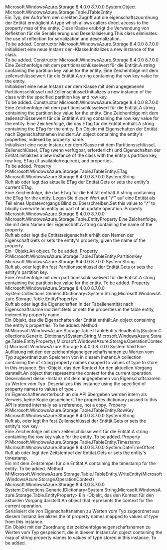 <Type Name="DynamicTableEntity" FullName="Microsoft.WindowsAzure.Storage.Table.DynamicTableEntity">
  <TypeSignature Language="C#" Value="public sealed class DynamicTableEntity : Microsoft.WindowsAzure.Storage.Table.ITableEntity" />
  <TypeSignature Language="ILAsm" Value=".class public auto ansi sealed beforefieldinit DynamicTableEntity extends System.Object implements class Microsoft.WindowsAzure.Storage.Table.ITableEntity" />
  <TypeSignature Language="DocId" Value="T:Microsoft.WindowsAzure.Storage.Table.DynamicTableEntity" />
  <TypeSignature Language="VB.NET" Value="Public NotInheritable Class DynamicTableEntity&#xA;Implements ITableEntity" />
  <TypeSignature Language="F#" Value="type DynamicTableEntity = class&#xA;    interface ITableEntity" />
  <AssemblyInfo>
    <AssemblyName>Microsoft.WindowsAzure.Storage</AssemblyName>
    <AssemblyVersion>8.4.0.0</AssemblyVersion>
    <AssemblyVersion>8.7.0.0</AssemblyVersion>
  </AssemblyInfo>
  <Base>
    <BaseTypeName>System.Object</BaseTypeName>
  </Base>
  <Interfaces>
    <Interface>
      <InterfaceName>Microsoft.WindowsAzure.Storage.Table.ITableEntity</InterfaceName>
    </Interface>
  </Interfaces>
  <Docs>
    <summary>
            <span data-ttu-id="82a3a-101">Ein <see cref="T:Microsoft.WindowsAzure.Storage.Table.ITableEntity" /> Typ, der Aufrufern den direkten Zugriff auf die eigenschaftszuordnung der Entität ermöglicht.</span><span class="sxs-lookup"><span data-stu-id="82a3a-101">A <see cref="T:Microsoft.WindowsAzure.Storage.Table.ITableEntity" /> type which allows callers direct access to the property map of the entity.</span></span> <span data-ttu-id="82a3a-102">Diese Klasse erübrigt die Verwendung von Reflektion für die Serialisierung und Deserialisierung.</span><span class="sxs-lookup"><span data-stu-id="82a3a-102">This class eliminates the use of reflection for serialization and deserialization.</span></span>
            </summary>
    <remarks>To be added.</remarks>
  </Docs>
  <Members>
    <Member MemberName=".ctor">
      <MemberSignature Language="C#" Value="public DynamicTableEntity ();" />
      <MemberSignature Language="ILAsm" Value=".method public hidebysig specialname rtspecialname instance void .ctor() cil managed" />
      <MemberSignature Language="DocId" Value="M:Microsoft.WindowsAzure.Storage.Table.DynamicTableEntity.#ctor" />
      <MemberSignature Language="VB.NET" Value="Public Sub New ()" />
      <MemberType>Constructor</MemberType>
      <AssemblyInfo>
        <AssemblyName>Microsoft.WindowsAzure.Storage</AssemblyName>
        <AssemblyVersion>8.4.0.0</AssemblyVersion>
        <AssemblyVersion>8.7.0.0</AssemblyVersion>
      </AssemblyInfo>
      <Parameters />
      <Docs>
        <summary>
            <span data-ttu-id="82a3a-103">Initialisiert eine neue Instanz der <see cref="T:Microsoft.WindowsAzure.Storage.Table.DynamicTableEntity" />-Klasse.</span><span class="sxs-lookup"><span data-stu-id="82a3a-103">Initializes a new instance of the <see cref="T:Microsoft.WindowsAzure.Storage.Table.DynamicTableEntity" /> class.</span></span>
            </summary>
        <remarks>To be added.</remarks>
      </Docs>
    </Member>
    <Member MemberName=".ctor">
      <MemberSignature Language="C#" Value="public DynamicTableEntity (string partitionKey, string rowKey);" />
      <MemberSignature Language="ILAsm" Value=".method public hidebysig specialname rtspecialname instance void .ctor(string partitionKey, string rowKey) cil managed" />
      <MemberSignature Language="DocId" Value="M:Microsoft.WindowsAzure.Storage.Table.DynamicTableEntity.#ctor(System.String,System.String)" />
      <MemberSignature Language="VB.NET" Value="Public Sub New (partitionKey As String, rowKey As String)" />
      <MemberSignature Language="F#" Value="new Microsoft.WindowsAzure.Storage.Table.DynamicTableEntity : string * string -&gt; Microsoft.WindowsAzure.Storage.Table.DynamicTableEntity" Usage="new Microsoft.WindowsAzure.Storage.Table.DynamicTableEntity (partitionKey, rowKey)" />
      <MemberType>Constructor</MemberType>
      <AssemblyInfo>
        <AssemblyName>Microsoft.WindowsAzure.Storage</AssemblyName>
        <AssemblyVersion>8.4.0.0</AssemblyVersion>
        <AssemblyVersion>8.7.0.0</AssemblyVersion>
      </AssemblyInfo>
      <Parameters>
        <Parameter Name="partitionKey" Type="System.String" />
        <Parameter Name="rowKey" Type="System.String" />
      </Parameters>
      <Docs>
        <param name="partitionKey"><span data-ttu-id="82a3a-104">Eine Zeichenfolge mit dem partitionsschlüsselwert für die Entität.</span><span class="sxs-lookup"><span data-stu-id="82a3a-104">A string containing the partition key value for the entity.</span></span></param>
        <param name="rowKey"><span data-ttu-id="82a3a-105">Eine Zeichenfolge mit dem zeilenschlüsselwert für die Entität.</span><span class="sxs-lookup"><span data-stu-id="82a3a-105">A string containing the row key value for the entity.</span></span></param>
        <summary>
            <span data-ttu-id="82a3a-106">Initialisiert eine neue Instanz der dem <see cref="T:Microsoft.WindowsAzure.Storage.Table.DynamicTableEntity" /> Klasse mit dem angegebenen Partitionsschlüssel und Zeilenschlüssel.</span><span class="sxs-lookup"><span data-stu-id="82a3a-106">Initializes a new instance of the <see cref="T:Microsoft.WindowsAzure.Storage.Table.DynamicTableEntity" /> class with the specified partition key and row key.</span></span>
            </summary>
        <remarks>To be added.</remarks>
      </Docs>
    </Member>
    <Member MemberName=".ctor">
      <MemberSignature Language="C#" Value="public DynamicTableEntity (string partitionKey, string rowKey, string etag, System.Collections.Generic.IDictionary&lt;string,Microsoft.WindowsAzure.Storage.Table.EntityProperty&gt; properties);" />
      <MemberSignature Language="ILAsm" Value=".method public hidebysig specialname rtspecialname instance void .ctor(string partitionKey, string rowKey, string etag, class System.Collections.Generic.IDictionary`2&lt;string, class Microsoft.WindowsAzure.Storage.Table.EntityProperty&gt; properties) cil managed" />
      <MemberSignature Language="DocId" Value="M:Microsoft.WindowsAzure.Storage.Table.DynamicTableEntity.#ctor(System.String,System.String,System.String,System.Collections.Generic.IDictionary{System.String,Microsoft.WindowsAzure.Storage.Table.EntityProperty})" />
      <MemberSignature Language="VB.NET" Value="Public Sub New (partitionKey As String, rowKey As String, etag As String, properties As IDictionary(Of String, EntityProperty))" />
      <MemberSignature Language="F#" Value="new Microsoft.WindowsAzure.Storage.Table.DynamicTableEntity : string * string * string * System.Collections.Generic.IDictionary&lt;string, Microsoft.WindowsAzure.Storage.Table.EntityProperty&gt; -&gt; Microsoft.WindowsAzure.Storage.Table.DynamicTableEntity" Usage="new Microsoft.WindowsAzure.Storage.Table.DynamicTableEntity (partitionKey, rowKey, etag, properties)" />
      <MemberType>Constructor</MemberType>
      <AssemblyInfo>
        <AssemblyName>Microsoft.WindowsAzure.Storage</AssemblyName>
        <AssemblyVersion>8.4.0.0</AssemblyVersion>
        <AssemblyVersion>8.7.0.0</AssemblyVersion>
      </AssemblyInfo>
      <Parameters>
        <Parameter Name="partitionKey" Type="System.String" />
        <Parameter Name="rowKey" Type="System.String" />
        <Parameter Name="etag" Type="System.String" />
        <Parameter Name="properties" Type="System.Collections.Generic.IDictionary&lt;System.String,Microsoft.WindowsAzure.Storage.Table.EntityProperty&gt;" />
      </Parameters>
      <Docs>
        <param name="partitionKey"><span data-ttu-id="82a3a-107">Eine Zeichenfolge mit dem partitionsschlüsselwert für die Entität.</span><span class="sxs-lookup"><span data-stu-id="82a3a-107">A string containing the partition key value for the entity.</span></span></param>
        <param name="rowKey"><span data-ttu-id="82a3a-108">Eine Zeichenfolge mit dem zeilenschlüsselwert für die Entität.</span><span class="sxs-lookup"><span data-stu-id="82a3a-108">A string containing the row key value for the entity.</span></span></param>
        <param name="etag"><span data-ttu-id="82a3a-109">Eine Zeichenfolge, die das ETag für die Entität enthält.</span><span class="sxs-lookup"><span data-stu-id="82a3a-109">A string containing the ETag for the entity.</span></span></param>
        <param name="properties"><span data-ttu-id="82a3a-110">Ein <see cref="T:System.Collections.Generic.IDictionary`2" /> Objekt mit Eigenschaften der Entität nach Eigenschaftsnamen indiziert.</span><span class="sxs-lookup"><span data-stu-id="82a3a-110">An <see cref="T:System.Collections.Generic.IDictionary`2" /> object containing the entity's properties, indexed by property name.</span></span></param>
        <summary>
            <span data-ttu-id="82a3a-111">Initialisiert eine neue Instanz der dem <see cref="T:Microsoft.WindowsAzure.Storage.Table.DynamicTableEntity" /> Klasse mit dem Partitionsschlüssel, Zeilenschlüssel, ETag (wenn verfügbar, erforderlich) und Eigenschaften der Entität.</span><span class="sxs-lookup"><span data-stu-id="82a3a-111">Initializes a new instance of the <see cref="T:Microsoft.WindowsAzure.Storage.Table.DynamicTableEntity" /> class with the entity's partition key, row key, ETag (if available/required), and properties.</span></span>
            </summary>
        <remarks>To be added.</remarks>
      </Docs>
    </Member>
    <Member MemberName="ETag">
      <MemberSignature Language="C#" Value="public string ETag { get; set; }" />
      <MemberSignature Language="ILAsm" Value=".property instance string ETag" />
      <MemberSignature Language="DocId" Value="P:Microsoft.WindowsAzure.Storage.Table.DynamicTableEntity.ETag" />
      <MemberSignature Language="VB.NET" Value="Public Property ETag As String" />
      <MemberSignature Language="F#" Value="member this.ETag : string with get, set" Usage="Microsoft.WindowsAzure.Storage.Table.DynamicTableEntity.ETag" />
      <MemberType>Property</MemberType>
      <Implements>
        <InterfaceMember>P:Microsoft.WindowsAzure.Storage.Table.ITableEntity.ETag</InterfaceMember>
      </Implements>
      <AssemblyInfo>
        <AssemblyName>Microsoft.WindowsAzure.Storage</AssemblyName>
        <AssemblyVersion>8.4.0.0</AssemblyVersion>
        <AssemblyVersion>8.7.0.0</AssemblyVersion>
      </AssemblyInfo>
      <ReturnValue>
        <ReturnType>System.String</ReturnType>
      </ReturnValue>
      <Docs>
        <summary>
            <span data-ttu-id="82a3a-112">Ruft ab oder legt das aktuelle ETag der Entität.</span><span class="sxs-lookup"><span data-stu-id="82a3a-112">Gets or sets the entity's current ETag.</span></span>
            </summary>
        <value><span data-ttu-id="82a3a-113">Eine Zeichenfolge, die das ETag für die Entität enthält.</span><span class="sxs-lookup"><span data-stu-id="82a3a-113">A string containing the ETag for the entity.</span></span></value>
        <remarks><span data-ttu-id="82a3a-114">Legen Sie diesen Wert auf "\*" auf eine Entität als Teil eines Updatevorgangs Blind zu überschreiben.</span><span class="sxs-lookup"><span data-stu-id="82a3a-114">Set this value to '\*' to blindly overwrite an entity as part of an update operation.</span></span></remarks>
      </Docs>
    </Member>
    <Member MemberName="Item">
      <MemberSignature Language="C#" Value="public Microsoft.WindowsAzure.Storage.Table.EntityProperty this[string key] { get; set; }" />
      <MemberSignature Language="ILAsm" Value=".property instance class Microsoft.WindowsAzure.Storage.Table.EntityProperty Item(string)" />
      <MemberSignature Language="DocId" Value="P:Microsoft.WindowsAzure.Storage.Table.DynamicTableEntity.Item(System.String)" />
      <MemberSignature Language="VB.NET" Value="Default Public Property Item(key As String) As EntityProperty" />
      <MemberSignature Language="F#" Value="member this.Item(string) : Microsoft.WindowsAzure.Storage.Table.EntityProperty with get, set" Usage="Microsoft.WindowsAzure.Storage.Table.DynamicTableEntity.Item" />
      <MemberType>Property</MemberType>
      <AssemblyInfo>
        <AssemblyName>Microsoft.WindowsAzure.Storage</AssemblyName>
        <AssemblyVersion>8.4.0.0</AssemblyVersion>
        <AssemblyVersion>8.7.0.0</AssemblyVersion>
      </AssemblyInfo>
      <ReturnValue>
        <ReturnType>Microsoft.WindowsAzure.Storage.Table.EntityProperty</ReturnType>
      </ReturnValue>
      <Parameters>
        <Parameter Name="key" Type="System.String" />
      </Parameters>
      <Docs>
        <param name="key"><span data-ttu-id="82a3a-115">Eine Zeichenfolge, die mit dem Namen der Eigenschaft.</span><span class="sxs-lookup"><span data-stu-id="82a3a-115">A string containing the name of the property.</span></span></param>
        <summary>
            <span data-ttu-id="82a3a-116">Ruft ab oder legt die Entitätseigenschaft erhält den Namen der Eigenschaft.</span><span class="sxs-lookup"><span data-stu-id="82a3a-116">Gets or sets the entity's property, given the name of the property.</span></span>
            </summary>
        <value><span data-ttu-id="82a3a-117">Ein <see cref="T:Microsoft.WindowsAzure.Storage.Table.EntityProperty" />-Objekt.</span><span class="sxs-lookup"><span data-stu-id="82a3a-117">An <see cref="T:Microsoft.WindowsAzure.Storage.Table.EntityProperty" /> object.</span></span></value>
        <remarks>To be added.</remarks>
      </Docs>
    </Member>
    <Member MemberName="PartitionKey">
      <MemberSignature Language="C#" Value="public string PartitionKey { get; set; }" />
      <MemberSignature Language="ILAsm" Value=".property instance string PartitionKey" />
      <MemberSignature Language="DocId" Value="P:Microsoft.WindowsAzure.Storage.Table.DynamicTableEntity.PartitionKey" />
      <MemberSignature Language="VB.NET" Value="Public Property PartitionKey As String" />
      <MemberSignature Language="F#" Value="member this.PartitionKey : string with get, set" Usage="Microsoft.WindowsAzure.Storage.Table.DynamicTableEntity.PartitionKey" />
      <MemberType>Property</MemberType>
      <Implements>
        <InterfaceMember>P:Microsoft.WindowsAzure.Storage.Table.ITableEntity.PartitionKey</InterfaceMember>
      </Implements>
      <AssemblyInfo>
        <AssemblyName>Microsoft.WindowsAzure.Storage</AssemblyName>
        <AssemblyVersion>8.4.0.0</AssemblyVersion>
        <AssemblyVersion>8.7.0.0</AssemblyVersion>
      </AssemblyInfo>
      <ReturnValue>
        <ReturnType>System.String</ReturnType>
      </ReturnValue>
      <Docs>
        <summary>
            <span data-ttu-id="82a3a-118">Ruft ab, oder legt ihn fest Partitionsschlüssel der Entität.</span><span class="sxs-lookup"><span data-stu-id="82a3a-118">Gets or sets the entity's partition key.</span></span>
            </summary>
        <value><span data-ttu-id="82a3a-119">Eine Zeichenfolge mit dem partitionsschlüsselwert für die Entität.</span><span class="sxs-lookup"><span data-stu-id="82a3a-119">A string containing the partition key value for the entity.</span></span></value>
        <remarks>To be added.</remarks>
      </Docs>
    </Member>
    <Member MemberName="Properties">
      <MemberSignature Language="C#" Value="public System.Collections.Generic.IDictionary&lt;string,Microsoft.WindowsAzure.Storage.Table.EntityProperty&gt; Properties { get; set; }" />
      <MemberSignature Language="ILAsm" Value=".property instance class System.Collections.Generic.IDictionary`2&lt;string, class Microsoft.WindowsAzure.Storage.Table.EntityProperty&gt; Properties" />
      <MemberSignature Language="DocId" Value="P:Microsoft.WindowsAzure.Storage.Table.DynamicTableEntity.Properties" />
      <MemberSignature Language="VB.NET" Value="Public Property Properties As IDictionary(Of String, EntityProperty)" />
      <MemberSignature Language="F#" Value="member this.Properties : System.Collections.Generic.IDictionary&lt;string, Microsoft.WindowsAzure.Storage.Table.EntityProperty&gt; with get, set" Usage="Microsoft.WindowsAzure.Storage.Table.DynamicTableEntity.Properties" />
      <MemberType>Property</MemberType>
      <AssemblyInfo>
        <AssemblyName>Microsoft.WindowsAzure.Storage</AssemblyName>
        <AssemblyVersion>8.4.0.0</AssemblyVersion>
        <AssemblyVersion>8.7.0.0</AssemblyVersion>
      </AssemblyInfo>
      <ReturnValue>
        <ReturnType>System.Collections.Generic.IDictionary&lt;System.String,Microsoft.WindowsAzure.Storage.Table.EntityProperty&gt;</ReturnType>
      </ReturnValue>
      <Docs>
        <summary>
            <span data-ttu-id="82a3a-120">Ruft ab oder legt die Eigenschaften in der Tabellenentität nach Eigenschaftsname indiziert.</span><span class="sxs-lookup"><span data-stu-id="82a3a-120">Gets or sets the properties in the table entity, indexed by property name.</span></span>
            </summary>
        <value><span data-ttu-id="82a3a-121">Ein <see cref="T:System.Collections.Generic.IDictionary`2" /> Objekt, das die Eigenschaften der Entität enthält.</span><span class="sxs-lookup"><span data-stu-id="82a3a-121">An <see cref="T:System.Collections.Generic.IDictionary`2" /> object containing the entity's properties.</span></span></value>
        <remarks>To be added.</remarks>
      </Docs>
    </Member>
    <Member MemberName="ReadEntity">
      <MemberSignature Language="C#" Value="public void ReadEntity (System.Collections.Generic.IDictionary&lt;string,Microsoft.WindowsAzure.Storage.Table.EntityProperty&gt; properties, Microsoft.WindowsAzure.Storage.OperationContext operationContext);" />
      <MemberSignature Language="ILAsm" Value=".method public hidebysig newslot virtual instance void ReadEntity(class System.Collections.Generic.IDictionary`2&lt;string, class Microsoft.WindowsAzure.Storage.Table.EntityProperty&gt; properties, class Microsoft.WindowsAzure.Storage.OperationContext operationContext) cil managed" />
      <MemberSignature Language="DocId" Value="M:Microsoft.WindowsAzure.Storage.Table.DynamicTableEntity.ReadEntity(System.Collections.Generic.IDictionary{System.String,Microsoft.WindowsAzure.Storage.Table.EntityProperty},Microsoft.WindowsAzure.Storage.OperationContext)" />
      <MemberSignature Language="F#" Value="abstract member ReadEntity : System.Collections.Generic.IDictionary&lt;string, Microsoft.WindowsAzure.Storage.Table.EntityProperty&gt; * Microsoft.WindowsAzure.Storage.OperationContext -&gt; unit&#xA;override this.ReadEntity : System.Collections.Generic.IDictionary&lt;string, Microsoft.WindowsAzure.Storage.Table.EntityProperty&gt; * Microsoft.WindowsAzure.Storage.OperationContext -&gt; unit" Usage="dynamicTableEntity.ReadEntity (properties, operationContext)" />
      <MemberType>Method</MemberType>
      <Implements>
        <InterfaceMember>M:Microsoft.WindowsAzure.Storage.Table.ITableEntity.ReadEntity(System.Collections.Generic.IDictionary{System.String,Microsoft.WindowsAzure.Storage.Table.EntityProperty},Microsoft.WindowsAzure.Storage.OperationContext)</InterfaceMember>
      </Implements>
      <AssemblyInfo>
        <AssemblyName>Microsoft.WindowsAzure.Storage</AssemblyName>
        <AssemblyVersion>8.4.0.0</AssemblyVersion>
        <AssemblyVersion>8.7.0.0</AssemblyVersion>
      </AssemblyInfo>
      <ReturnValue>
        <ReturnType>System.Void</ReturnType>
      </ReturnValue>
      <Parameters>
        <Parameter Name="properties" Type="System.Collections.Generic.IDictionary&lt;System.String,Microsoft.WindowsAzure.Storage.Table.EntityProperty&gt;" />
        <Parameter Name="operationContext" Type="Microsoft.WindowsAzure.Storage.OperationContext" />
      </Parameters>
      <Docs>
        <param name="properties"><span data-ttu-id="82a3a-122">Eine Auflistung mit den <see cref="T:System.Collections.Generic.IDictionary`2" /> der zeichenfolgeneigenschaftsnamen zu Werten vom Typ zugeordnet <see cref="T:Microsoft.WindowsAzure.Storage.Table.EntityProperty" /> zum Speichern von in diesem <see cref="T:Microsoft.WindowsAzure.Storage.Table.DynamicTableEntity" /> Instanz.</span><span class="sxs-lookup"><span data-stu-id="82a3a-122">A collection containing the <see cref="T:System.Collections.Generic.IDictionary`2" /> of string property names mapped to values of type <see cref="T:Microsoft.WindowsAzure.Storage.Table.EntityProperty" /> to store in this <see cref="T:Microsoft.WindowsAzure.Storage.Table.DynamicTableEntity" /> instance.</span></span></param>
        <param name="operationContext"><span data-ttu-id="82a3a-123">Ein <see cref="T:Microsoft.WindowsAzure.Storage.OperationContext" /> -Objekt, das den Kontext für den aktuellen Vorgang darstellt.</span><span class="sxs-lookup"><span data-stu-id="82a3a-123">An <see cref="T:Microsoft.WindowsAzure.Storage.OperationContext" /> object that represents the context for the current operation.</span></span></param>
        <summary>
            <span data-ttu-id="82a3a-124">Deserialisiert diese <see cref="T:Microsoft.WindowsAzure.Storage.Table.DynamicTableEntity" /> -Instanz mit dem angegebenen <see cref="T:System.Collections.Generic.IDictionary`2" /> von Eigenschaftsnamen zu Werten vom Typ <see cref="T:Microsoft.WindowsAzure.Storage.Table.EntityProperty" />.</span><span class="sxs-lookup"><span data-stu-id="82a3a-124">Deserializes this <see cref="T:Microsoft.WindowsAzure.Storage.Table.DynamicTableEntity" /> instance using the specified <see cref="T:System.Collections.Generic.IDictionary`2" /> of property names to values of type <see cref="T:Microsoft.WindowsAzure.Storage.Table.EntityProperty" />.</span></span>
            </summary>
        <remarks><span data-ttu-id="82a3a-125">Im Eigenschaftenwörterbuch an die API übergeben werden intern als Verweis, keine Kopie gespeichert.</span><span class="sxs-lookup"><span data-stu-id="82a3a-125">The properties dictionary passed to this API is stored internally as a reference, not a copy.</span></span></remarks>
      </Docs>
    </Member>
    <Member MemberName="RowKey">
      <MemberSignature Language="C#" Value="public string RowKey { get; set; }" />
      <MemberSignature Language="ILAsm" Value=".property instance string RowKey" />
      <MemberSignature Language="DocId" Value="P:Microsoft.WindowsAzure.Storage.Table.DynamicTableEntity.RowKey" />
      <MemberSignature Language="VB.NET" Value="Public Property RowKey As String" />
      <MemberSignature Language="F#" Value="member this.RowKey : string with get, set" Usage="Microsoft.WindowsAzure.Storage.Table.DynamicTableEntity.RowKey" />
      <MemberType>Property</MemberType>
      <Implements>
        <InterfaceMember>P:Microsoft.WindowsAzure.Storage.Table.ITableEntity.RowKey</InterfaceMember>
      </Implements>
      <AssemblyInfo>
        <AssemblyName>Microsoft.WindowsAzure.Storage</AssemblyName>
        <AssemblyVersion>8.4.0.0</AssemblyVersion>
        <AssemblyVersion>8.7.0.0</AssemblyVersion>
      </AssemblyInfo>
      <ReturnValue>
        <ReturnType>System.String</ReturnType>
      </ReturnValue>
      <Docs>
        <summary>
            <span data-ttu-id="82a3a-126">Ruft ab, oder legt ihn fest Zeilenschlüssel der Entität.</span><span class="sxs-lookup"><span data-stu-id="82a3a-126">Gets or sets the entity's row key.</span></span>
            </summary>
        <value><span data-ttu-id="82a3a-127">Eine Zeichenfolge mit dem zeilenschlüsselwert für die Entität.</span><span class="sxs-lookup"><span data-stu-id="82a3a-127">A string containing the row key value for the entity.</span></span></value>
        <remarks>To be added.</remarks>
      </Docs>
    </Member>
    <Member MemberName="Timestamp">
      <MemberSignature Language="C#" Value="public DateTimeOffset Timestamp { get; set; }" />
      <MemberSignature Language="ILAsm" Value=".property instance valuetype System.DateTimeOffset Timestamp" />
      <MemberSignature Language="DocId" Value="P:Microsoft.WindowsAzure.Storage.Table.DynamicTableEntity.Timestamp" />
      <MemberSignature Language="VB.NET" Value="Public Property Timestamp As DateTimeOffset" />
      <MemberSignature Language="F#" Value="member this.Timestamp : DateTimeOffset with get, set" Usage="Microsoft.WindowsAzure.Storage.Table.DynamicTableEntity.Timestamp" />
      <MemberType>Property</MemberType>
      <Implements>
        <InterfaceMember>P:Microsoft.WindowsAzure.Storage.Table.ITableEntity.Timestamp</InterfaceMember>
      </Implements>
      <AssemblyInfo>
        <AssemblyName>Microsoft.WindowsAzure.Storage</AssemblyName>
        <AssemblyVersion>8.4.0.0</AssemblyVersion>
        <AssemblyVersion>8.7.0.0</AssemblyVersion>
      </AssemblyInfo>
      <ReturnValue>
        <ReturnType>System.DateTimeOffset</ReturnType>
      </ReturnValue>
      <Docs>
        <summary>
            <span data-ttu-id="82a3a-128">Ruft ab oder legt den Zeitstempel der Entität.</span><span class="sxs-lookup"><span data-stu-id="82a3a-128">Gets or sets the entity's timestamp.</span></span>
            </summary>
        <value><span data-ttu-id="82a3a-129">Ein <see cref="T:System.DateTimeOffset" /> mit dem Zeitstempel für die Entität.</span><span class="sxs-lookup"><span data-stu-id="82a3a-129">A <see cref="T:System.DateTimeOffset" /> containing the timestamp for the entity.</span></span></value>
        <remarks>To be added.</remarks>
      </Docs>
    </Member>
    <Member MemberName="WriteEntity">
      <MemberSignature Language="C#" Value="public System.Collections.Generic.IDictionary&lt;string,Microsoft.WindowsAzure.Storage.Table.EntityProperty&gt; WriteEntity (Microsoft.WindowsAzure.Storage.OperationContext operationContext);" />
      <MemberSignature Language="ILAsm" Value=".method public hidebysig newslot virtual instance class System.Collections.Generic.IDictionary`2&lt;string, class Microsoft.WindowsAzure.Storage.Table.EntityProperty&gt; WriteEntity(class Microsoft.WindowsAzure.Storage.OperationContext operationContext) cil managed" />
      <MemberSignature Language="DocId" Value="M:Microsoft.WindowsAzure.Storage.Table.DynamicTableEntity.WriteEntity(Microsoft.WindowsAzure.Storage.OperationContext)" />
      <MemberSignature Language="F#" Value="abstract member WriteEntity : Microsoft.WindowsAzure.Storage.OperationContext -&gt; System.Collections.Generic.IDictionary&lt;string, Microsoft.WindowsAzure.Storage.Table.EntityProperty&gt;&#xA;override this.WriteEntity : Microsoft.WindowsAzure.Storage.OperationContext -&gt; System.Collections.Generic.IDictionary&lt;string, Microsoft.WindowsAzure.Storage.Table.EntityProperty&gt;" Usage="dynamicTableEntity.WriteEntity operationContext" />
      <MemberType>Method</MemberType>
      <Implements>
        <InterfaceMember>M:Microsoft.WindowsAzure.Storage.Table.ITableEntity.WriteEntity(Microsoft.WindowsAzure.Storage.OperationContext)</InterfaceMember>
      </Implements>
      <AssemblyInfo>
        <AssemblyName>Microsoft.WindowsAzure.Storage</AssemblyName>
        <AssemblyVersion>8.4.0.0</AssemblyVersion>
        <AssemblyVersion>8.7.0.0</AssemblyVersion>
      </AssemblyInfo>
      <ReturnValue>
        <ReturnType>System.Collections.Generic.IDictionary&lt;System.String,Microsoft.WindowsAzure.Storage.Table.EntityProperty&gt;</ReturnType>
      </ReturnValue>
      <Parameters>
        <Parameter Name="operationContext" Type="Microsoft.WindowsAzure.Storage.OperationContext" />
      </Parameters>
      <Docs>
        <param name="operationContext"><span data-ttu-id="82a3a-130">Ein <see cref="T:Microsoft.WindowsAzure.Storage.OperationContext" /> -Objekt, das den Kontext für den aktuellen Vorgang darstellt.</span><span class="sxs-lookup"><span data-stu-id="82a3a-130">An <see cref="T:Microsoft.WindowsAzure.Storage.OperationContext" /> object that represents the context for the current operation.</span></span></param>
        <summary>
            <span data-ttu-id="82a3a-131">Serialisiert die <see cref="T:System.Collections.Generic.IDictionary`2" /> von Eigenschaftsnamen zu Werten vom Typ zugeordnet <see cref="T:Microsoft.WindowsAzure.Storage.Table.EntityProperty" /> aus diesem <see cref="T:Microsoft.WindowsAzure.Storage.Table.DynamicTableEntity" /> Instanz.</span><span class="sxs-lookup"><span data-stu-id="82a3a-131">Serializes the <see cref="T:System.Collections.Generic.IDictionary`2" /> of property names mapped to values of type <see cref="T:Microsoft.WindowsAzure.Storage.Table.EntityProperty" /> from this <see cref="T:Microsoft.WindowsAzure.Storage.Table.DynamicTableEntity" /> instance.</span></span>
            </summary>
        <returns><span data-ttu-id="82a3a-132">Ein <see cref="T:System.Collections.Generic.IDictionary`2" /> Objekt mit der Zuordnung der zeichenfolgeneigenschaftsnamen zu Werten vom Typ <see cref="T:Microsoft.WindowsAzure.Storage.Table.EntityProperty" /> gespeichert, die in diesem <see cref="T:Microsoft.WindowsAzure.Storage.Table.DynamicTableEntity" /> Instanz.</span><span class="sxs-lookup"><span data-stu-id="82a3a-132">An <see cref="T:System.Collections.Generic.IDictionary`2" /> object containing the map of string property names to values of type <see cref="T:Microsoft.WindowsAzure.Storage.Table.EntityProperty" /> stored in this <see cref="T:Microsoft.WindowsAzure.Storage.Table.DynamicTableEntity" /> instance.</span></span></returns>
        <remarks>To be added.</remarks>
      </Docs>
    </Member>
  </Members>
</Type>
